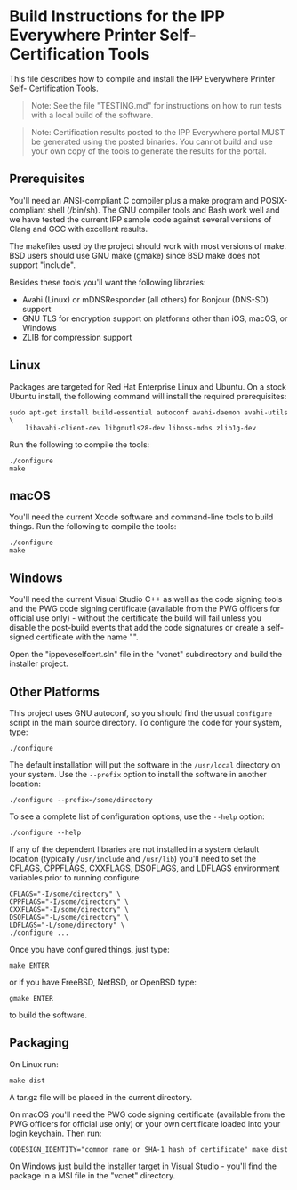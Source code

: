 Build Instructions for the IPP Everywhere Printer Self-Certification Tools
==========================================================================

This file describes how to compile and install the IPP Everywhere Printer Self-
Certification Tools.

> Note: See the file "TESTING.md" for instructions on how to run tests with a
> local build of the software.

> Note: Certification results posted to the IPP Everywhere portal MUST be
> generated using the posted binaries.  You cannot build and use your own copy
> of the tools to generate the results for the portal.


Prerequisites
-------------

You'll need an ANSI-compliant C compiler plus a make program and POSIX-compliant
shell (/bin/sh).  The GNU compiler tools and Bash work well and we have tested
the current IPP sample code against several versions of Clang and GCC with
excellent results.

The makefiles used by the project should work with most versions of make.  BSD
users should use GNU make (gmake) since BSD make does not support "include".

Besides these tools you'll want the following libraries:

- Avahi (Linux) or mDNSResponder (all others) for Bonjour (DNS-SD) support
- GNU TLS for encryption support on platforms other than iOS, macOS, or Windows
- ZLIB for compression support


Linux
-----

Packages are targeted for Red Hat Enterprise Linux and Ubuntu.  On a stock
Ubuntu install, the following command will install the required prerequisites:

    sudo apt-get install build-essential autoconf avahi-daemon avahi-utils \
        libavahi-client-dev libgnutls28-dev libnss-mdns zlib1g-dev

Run the following to compile the tools:

    ./configure
    make


macOS
-----

You'll need the current Xcode software and command-line tools to build things.
Run the following to compile the tools:

    ./configure
    make


Windows
-------

You'll need the current Visual Studio C++ as well as the code signing tools and
the PWG code signing certificate (available from the PWG officers for official
use only) - without the certificate the build will fail unless you disable the
post-build events that add the code signatures or create a self-signed
certificate with the name "".

Open the "ippeveselfcert.sln" file in the "vcnet" subdirectory and build the
installer project.


Other Platforms
---------------

This project uses GNU autoconf, so you should find the usual `configure` script
in the main source directory.  To configure the code for your system, type:

    ./configure

The default installation will put the software in the `/usr/local` directory on
your system.  Use the `--prefix` option to install the software in another
location:

    ./configure --prefix=/some/directory

To see a complete list of configuration options, use the `--help` option:

    ./configure --help

If any of the dependent libraries are not installed in a system default location
(typically `/usr/include` and `/usr/lib`) you'll need to set the CFLAGS,
CPPFLAGS, CXXFLAGS, DSOFLAGS, and LDFLAGS environment variables prior to running
configure:

    CFLAGS="-I/some/directory" \
    CPPFLAGS="-I/some/directory" \
    CXXFLAGS="-I/some/directory" \
    DSOFLAGS="-L/some/directory" \
    LDFLAGS="-L/some/directory" \
    ./configure ...

Once you have configured things, just type:

    make ENTER

or if you have FreeBSD, NetBSD, or OpenBSD type:

    gmake ENTER

to build the software.


Packaging
---------

On Linux run:

    make dist

A tar.gz file will be placed in the current directory.

On macOS you'll need the PWG code signing certificate (available from the PWG officers for official use only) or your own certificate loaded into your login keychain.  Then run:

    CODESIGN_IDENTITY="common name or SHA-1 hash of certificate" make dist

On Windows just build the installer target in Visual Studio - you'll find the
package in a MSI file in the "vcnet" directory.
